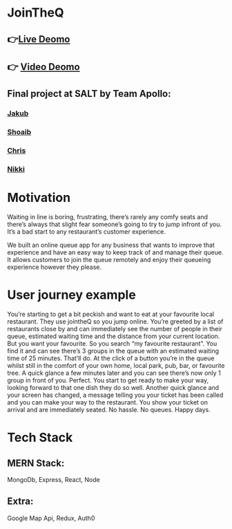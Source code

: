 # JoinTheQ
## 👉[Live Deomo](https://join-the-queue-client.onrender.com/)  
## 👉 [Video Deomo](https://youtu.be/mngmGD7k8Y8)  

## Final project at SALT by Team Apollo: 
### [Jakub](https://github.com/JakubRaczkowski)   
### [Shoaib](https://github.com/mshoaibtalha)   
### [Chris](https://github.com/chrisobrien88) 
### [Nikki](https://github.com/nikkizhou)


# Motivation
Waiting in line is boring, frustrating, there’s rarely any comfy seats and there’s always that slight fear someone’s going to try to jump infront of you. It’s a bad start to any restaurant’s customer experience.

We built an online queue app for any business that wants to improve that experience and have an easy way to keep track of and manage their queue. It allows customers to join the queue remotely and enjoy their queueing experience however they please.

# User journey example
You’re starting to get a bit peckish and want to eat at your favourite local restaurant. They use jointheQ so you jump online. You’re greeted by a list of restaurants close by and can immediately see the number of people in their queue, estimated waiting time and the distance from your current location. But you want your favourite. So you search “my favourite restaurant”. You find it and can see there’s 3 groups in the queue with an estimated waiting time of 25 minutes. That’ll do. At the click of a button you’re in the queue whilst still in the comfort of your own home, local park, pub, bar, or favourite tree. A quick glance a few minutes later and you can see there’s now only 1 group in front of you. Perfect. You start to get ready to make your way, looking forward to that one dish they do so well. Another quick glance and your screen has changed, a message telling you your ticket has been called and you can make your way to the restaurant.
You show your ticket on arrival and are immediately seated. No hassle. No queues. Happy days.

# Tech Stack
## MERN Stack:  
MongoDb, Express, React, Node
## Extra: 
Google Map Api, Redux, Auth0
